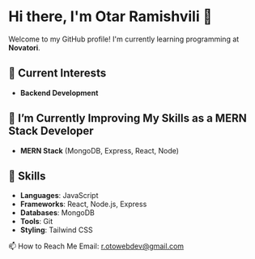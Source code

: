 # Hi there, I'm Otar Ramishvili 👋

Welcome to my GitHub profile! I'm currently learning programming at **Novatori**.

## 🔭 Current Interests
- **Backend Development**

## 🌱 I’m Currently Improving My Skills as a MERN Stack Developer
- **MERN Stack** (MongoDB, Express, React, Node)

## 🚀 Skills
- **Languages**: JavaScript
- **Frameworks**: React, Node.js, Express
- **Databases**: MongoDB
- **Tools**: Git
- **Styling**: Tailwind CSS

📫 How to Reach Me
Email: r.otowebdev@gmail.com
